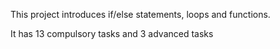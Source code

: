 This project introduces if/else statements, loops and functions.

It has 13 compulsory tasks and 3 advanced tasks